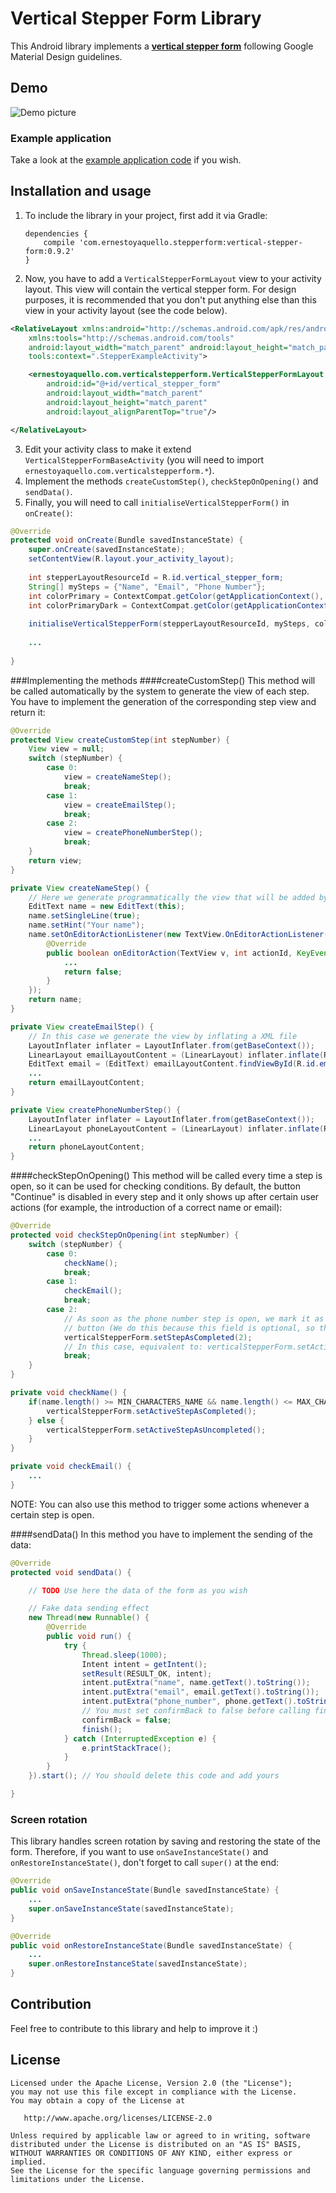 # Vertical Stepper Form Library
This Android library implements a [**vertical stepper form**](https://material.google.com/components/steppers.html) following Google Material Design guidelines.

## Demo
![Demo picture](https://raw.githubusercontent.com/ernestoyaquello/vertical-stepper-form/master/stepper-example.gif)
### Example application
Take a look at the [example application code](https://github.com/ernestoyaquello/vertical-stepper-form/tree/master/app/src/main/java/verticalstepperform/ernestoyaquello/com/verticalstepperform) if you wish.

## Installation and usage
1. To include the library in your project, first add it via Gradle:

	```
	dependencies {
		compile 'com.ernestoyaquello.stepperform:vertical-stepper-form:0.9.2'
	}
	```
2. Now, you have to add a ```VerticalStepperFormLayout``` view to your activity layout. This view will contain the vertical stepper form. For design purposes, it is recommended that you don't put anything else than this view in your activity layout (see the code below).

  ```xml
  <RelativeLayout xmlns:android="http://schemas.android.com/apk/res/android"
      xmlns:tools="http://schemas.android.com/tools"
      android:layout_width="match_parent" android:layout_height="match_parent"
      tools:context=".StepperExampleActivity">
  
      <ernestoyaquello.com.verticalstepperform.VerticalStepperFormLayout
          android:id="@+id/vertical_stepper_form"
          android:layout_width="match_parent"
          android:layout_height="match_parent"
          android:layout_alignParentTop="true"/>
  
  </RelativeLayout>
  ```
3. Edit your activity class to make it extend ```VerticalStepperFormBaseActivity``` (you will need to import ```ernestoyaquello.com.verticalstepperform.*```).
4. Implement the methods ```createCustomStep()```, ```checkStepOnOpening()``` and ```sendData()```.
5. Finally, you will need to call ```initialiseVerticalStepperForm()``` in ```onCreate()```:

  ```java
  @Override
  protected void onCreate(Bundle savedInstanceState) {
      super.onCreate(savedInstanceState);
      setContentView(R.layout.your_activity_layout);
      
      int stepperLayoutResourceId = R.id.vertical_stepper_form;
      String[] mySteps = {"Name", "Email", "Phone Number"};
      int colorPrimary = ContextCompat.getColor(getApplicationContext(), R.color.colorPrimary);
      int colorPrimaryDark = ContextCompat.getColor(getApplicationContext(), R.color.colorPrimaryDark);
      
      initialiseVerticalStepperForm(stepperLayoutResourceId, mySteps, colorPrimary, colorPrimaryDark);
      
      ...
      
  }
  ```

###Implementing the methods
####createCustomStep()
This method will be called automatically by the system to generate the view of each step. You have to implement the generation of the corresponding step view and return it:
```java
@Override
protected View createCustomStep(int stepNumber) {
	View view = null;
	switch (stepNumber) {
		case 0:
			view = createNameStep();
			break;
		case 1:
			view = createEmailStep();
			break;
		case 2:
			view = createPhoneNumberStep();
			break;
	}
	return view;
}

private View createNameStep() {
	// Here we generate programmatically the view that will be added by the system to the step content layout
	EditText name = new EditText(this);
	name.setSingleLine(true);
	name.setHint("Your name");
	name.setOnEditorActionListener(new TextView.OnEditorActionListener() {
		@Override
		public boolean onEditorAction(TextView v, int actionId, KeyEvent event) {
			...
			return false;
		}
	});
	return name;
}

private View createEmailStep() {
	// In this case we generate the view by inflating a XML file
	LayoutInflater inflater = LayoutInflater.from(getBaseContext());
	LinearLayout emailLayoutContent = (LinearLayout) inflater.inflate(R.layout.email_step_layout, null, false);
	EditText email = (EditText) emailLayoutContent.findViewById(R.id.email);
	...
	return emailLayoutContent;
}

private View createPhoneNumberStep() {
	LayoutInflater inflater = LayoutInflater.from(getBaseContext());
	LinearLayout phoneLayoutContent = (LinearLayout) inflater.inflate(R.layout.phone_step_layout, null, false);
	...
	return phoneLayoutContent;
}
```


####checkStepOnOpening()
This method will be called every time a step is open, so it can be used for checking conditions. By default, the button "Continue" is disabled in every step and it only shows up after certain user actions (for example, the introduction of a correct name or email):
```java
@Override
protected void checkStepOnOpening(int stepNumber) {
	switch (stepNumber) {
		case 0: 
			checkName();
			break;
		case 1:
			checkEmail();
			break;
		case 2: 
			// As soon as the phone number step is open, we mark it as completed in order to show the "Continue"
			// button (We do this because this field is optional, so the user can skip it without giving any info)
			verticalStepperForm.setStepAsCompleted(2);
			// In this case, equivalent to: verticalStepperForm.setActiveStepAsCompleted();
			break;
	}
}

private void checkName() {
	if(name.length() >= MIN_CHARACTERS_NAME && name.length() <= MAX_CHARACTERS_NAME) {
		verticalStepperForm.setActiveStepAsCompleted();
	} else {
		verticalStepperForm.setActiveStepAsUncompleted();
	}
}

private void checkEmail() {
	...
}
```
NOTE: You can also use this method to trigger some actions whenever a certain step is open.

####sendData()
In this method you have to implement the sending of the data:
```java
@Override
protected void sendData() {

	// TODO Use here the data of the form as you wish

	// Fake data sending effect
	new Thread(new Runnable() {
		@Override
		public void run() {
			try {
				Thread.sleep(1000);
				Intent intent = getIntent();
				setResult(RESULT_OK, intent);
				intent.putExtra("name", name.getText().toString());
				intent.putExtra("email", email.getText().toString());
				intent.putExtra("phone_number", phone.getText().toString());
				// You must set confirmBack to false before calling finish() to avoid the confirmation dialog
				confirmBack = false;
				finish();
			} catch (InterruptedException e) {
				e.printStackTrace();
			}
		}
	}).start(); // You should delete this code and add yours

}
```


### Screen rotation
This library handles screen rotation by saving and restoring the state of the form. Therefore, if you want to use ```onSaveInstanceState()``` and ```onRestoreInstanceState()```, don't forget to call ```super()``` at the end:
```java
@Override
public void onSaveInstanceState(Bundle savedInstanceState) {
	...
	super.onSaveInstanceState(savedInstanceState);
}

@Override
public void onRestoreInstanceState(Bundle savedInstanceState) {
	...
	super.onRestoreInstanceState(savedInstanceState);
}
```

## Contribution
Feel free to contribute to this library and help to improve it :)

## License
```
Licensed under the Apache License, Version 2.0 (the "License");
you may not use this file except in compliance with the License.
You may obtain a copy of the License at

   http://www.apache.org/licenses/LICENSE-2.0

Unless required by applicable law or agreed to in writing, software
distributed under the License is distributed on an "AS IS" BASIS,
WITHOUT WARRANTIES OR CONDITIONS OF ANY KIND, either express or implied.
See the License for the specific language governing permissions and
limitations under the License.
```
